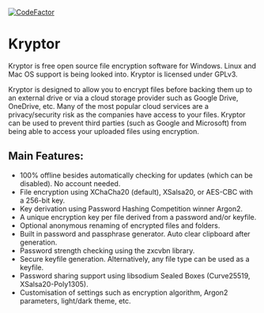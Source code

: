 [![CodeFactor](https://www.codefactor.io/repository/github/kryptor-software/kryptor/badge)](https://www.codefactor.io/repository/github/kryptor-software/kryptor)

# Kryptor

Kryptor is free open source file encryption software for Windows. Linux and Mac OS support is being looked into. Kryptor is licensed under GPLv3.

Kryptor is designed to allow you to encrypt files before backing them up to an external drive or via a cloud storage provider such as Google Drive, OneDrive, etc. Many of the most popular cloud services are a privacy/security risk as the companies have access to your files. Kryptor can be used to prevent third parties (such as Google and Microsoft) from being able to access your uploaded files using encryption.

## Main Features:

- 100% offline besides automatically checking for updates (which can be disabled). No account needed.
- File encryption using XChaCha20 (default), XSalsa20, or AES-CBC with a 256-bit key.
- Key derivation using Password Hashing Competition winner Argon2.
- A unique encryption key per file derived from a password and/or keyfile.
- Optional anonymous renaming of encrypted files and folders.
- Built in password and passphrase generator. Auto clear clipboard after generation.
- Password strength checking using the zxcvbn library.
- Secure keyfile generation. Alternatively, any file type can be used as a keyfile.
- Password sharing support using libsodium Sealed Boxes (Curve25519, XSalsa20-Poly1305).
- Customisation of settings such as encryption algorithm, Argon2 parameters, light/dark theme, etc.
